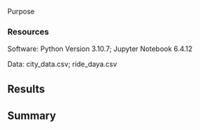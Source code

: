 <p align=”center”
//# PyBer Ridesharing Analysis Report


## Purpose


### Resources
  Software: Python Version 3.10.7; Jupyter Notebook 6.4.12
  
  Data: city_data.csv; ride_daya.csv


## Results

## Summary


